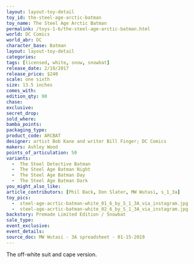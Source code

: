 ```yaml
---
layout: layout-toy-detail 
toy_id: the-steel-age-arctic-batman
toy_name: The Steel Age Arctic Batman
permalink: /toys-1-6/the-steel-age-arctic-batman.html
world: DC Comics
world_abr: DC
character_base: Batman
layout: layout-toy-detail
categories: 
tags: [licensed, white, snow, snowbat]
release_date: 2/10/2017
release_price: $240 
scale: one sixth
size: 13.5 inches
comes_with: 
edition_qty: 90
chase: 
exclusive: 
secret_drop: 
sold_where: 
bamba_points: 
packaging_type: 
product_code: ARCBAT
designer: artist Bob Kane and writer Bill Finger; DC Comics
makers: Ashley Wood
points_of_articulation: 50
variants: 
  -  The Steel Detective Batman
  -  The Steel Age Batman Night
  -  The Steel Age Batman Day
  -  The Steel Age Batman Dark
you_might_also_like: 
article_contributors: [Phil Back, Don Slater, MW Wutasi, s_1_3a]
toy_pics: 
  -  steel-age-acrtic-batman-white_01_6_by_S_1_3A_via_instagram.jpg
  -  steel-age-acrtic-batman-white_02_6_by_S_1_3A_via_instagram.jpg
backstory: Premade Limited Edition / Snowbat
sale_type: 
event_exclusive: 
event_details: 
source_doc: MW Wutasi - 3A spreadsheet - 01-15-2019
---
```

 The off-white suit and cape version.